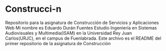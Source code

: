 # Construcci-n
Repositorio para la asignatura de Construcción de Servicios y Aplicaciones Web
Mi nombre es Eduardo Durán Fuentes
Estudio Ingeniería en Sistemas Audiovisuales y Multimedia(ISAM) en la Universidad Rey Juan Carlos(URJC), en el campus de Fuenlabrada.
Este archivo es el README del primer repositorio de la asignatura de Construcción
